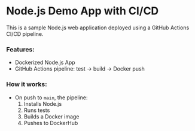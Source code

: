 # Node.js Demo App with CI/CD

This is a sample Node.js web application deployed using a GitHub Actions CI/CD pipeline.

### Features:
- Dockerized Node.js App
- GitHub Actions pipeline: test → build → Docker push

### How it works:
- On push to `main`, the pipeline:
  1. Installs Node.js
  2. Runs tests
  3. Builds a Docker image
  4. Pushes to DockerHub

